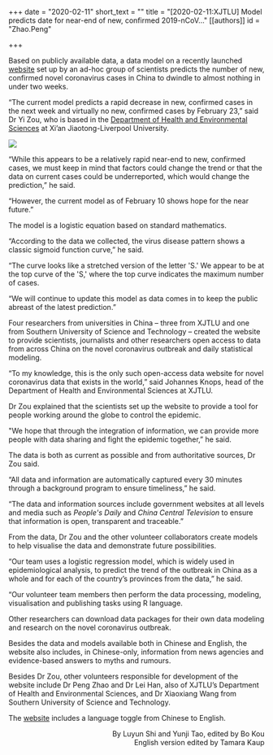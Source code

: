 +++
date = "2020-02-11"
short_text = ""
title = "[2020-02-11:XJTLU] Model predicts date for near-end of new, confirmed 2019-nCoV&#8230;"
[[authors]]
    id = "Zhao.Peng"

+++

<p>Based on publicly available data, a data model on a recently launched <a href="https://ncov2020.org/">website</a> set up by an ad-hoc group of scientists predicts the number of new, confirmed novel coronavirus cases in China to dwindle to almost nothing in under two weeks.</p><p>“The current model predicts a rapid decrease in new, confirmed cases in the next week and virtually no new, confirmed cases by February 23,” said Dr Yi Zou, who is based in the <a href="study/departments/academic-departments/health-and-environmental-sciences/">Department of Health and Environmental Sciences</a> at Xi’an Jiaotong-Liverpool University.</p><p><img src="https://www.xjtlu.edu.cn/en/assets/images/news/2020/02/CoronavirusNewCasesTrend.png"></p><p>“While this appears to be a relatively rapid near-end to new, confirmed cases, we must keep in mind that factors could change the trend or that the data on current cases could be underreported, which would change the prediction,” he said.<br></p><p>“However, the current model as of February 10 shows hope for the near future.”</p><p>The model is a logistic equation based on standard mathematics.</p><p>“According to the data we collected, the virus disease pattern shows a classic sigmoid function curve,” he said.</p><p>“The curve looks like a stretched version of the letter 'S.' We appear to be at the top curve of the 'S,' where the top curve indicates the maximum number of cases.</p><p>“We will continue to update this model as data comes in to keep the public abreast of the latest prediction.”</p><p>Four researchers from universities in China – three from XJTLU and one from Southern University of Science and Technology – created the website to provide scientists, journalists and other researchers open access to data from across China on the novel coronavirus outbreak and daily statistical modeling.</p><p>“To my knowledge, this is the only such open-access data website for novel coronavirus data that exists in the world,” said Johannes Knops, head of the Department of Health and Environmental Sciences at XJTLU.<br></p><p>Dr Zou explained that the scientists set up the website to provide a tool for people working around the globe to control the epidemic.</p><p>"We hope that through the integration of information, we can provide more people with data sharing and fight the epidemic together,” he said.<br></p><p>The data is both as current as possible and from authoritative sources, Dr Zou said.</p><p>“All data and information are automatically captured every 30 minutes through a background program to ensure timeliness,” he said.</p><p>“The data and information sources include government websites at all levels and media such as <i>People's Daily</i> and <i>China Central Television </i>  to ensure that information is open, transparent and traceable.”</p><p>From the data, Dr Zou and the other volunteer collaborators create models to help visualise the data and demonstrate future possibilities.</p><p>“Our team uses a logistic regression model, which is widely used in epidemiological analysis, to predict the trend of the outbreak in China as a whole and for each of the country’s provinces from the data,” he said.</p><p>“Our volunteer team members then perform the data processing, modeling, visualisation and publishing tasks using R language.</p><p>Other researchers can download data packages for their own data modeling and research on the novel coronavirus outbreak.<br></p><p>Besides the data and models available both in Chinese and English, the website also includes, in Chinese-only, information from news agencies and evidence-based answers to myths and rumours.</p><p>Besides Dr Zou, other volunteers responsible for development of the website include Dr Peng Zhao and Dr Lei Han, also of XJTLU’s Department of Health and Environmental Sciences, and Dr Xiaoxiang Wang from Southern University of Science and Technology. <br></p><p>The <a href="https://ncov2020.org/ " target="_blank">website</a> includes a language toggle from Chinese to English.</p><p style="text-align: right;">By Luyun Shi and Yunji Tao, edited by Bo Kou<br>English version edited by Tamara Kaup</p>			
